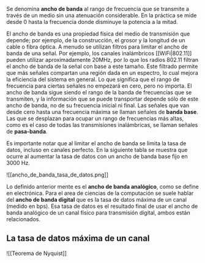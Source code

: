 Se denomina **ancho de banda** al rango de frecuencia que se transmite a través de un medio sin una atenuación considerable. En la práctica se mide desde 0 hasta la frecuencia donde disminuye la potencia a la mitad.

El ancho de banda es una propiedad física del medio de transmisión que depende; por ejemplo, de la construcción, el grosor y la longitud de un cable o fibra óptica. A menudo se utilizan filtros para limitar el ancho de banda de una señal. Por ejemplo, los canales inalámbricos [[WiFi|802.11]] pueden utilizar aproximadamente 20MHz, por lo que los radios 802.11 filtran el ancho de banda de la señal con base a este tamaño. Este filtrado permite que más señales compartan una región dada en un espectro, lo cual mejora la eficiencia del sistema en general. Lo que significa que el rango de frecuencia para ciertas señales no empezará en cero, pero no importa. El ancho de banda sigue siendo el rango de la banda de frecuencias que se transmiten, y la información que se puede transportar depende sólo de este ancho de banda, no de su frecuencia inicial ni final. Las señales que van desde cero hasta una frecuencia máxima se llaman señales de **banda base**. Las que se desplazan para ocupar un rango de frecuencias más altas, como es el caso de todas las transmisiones inalámbricas, se llaman señales de **pasa-banda**.

Es importante notar que al limitar el ancho de banda se limita la tasa de datos, incluso en canales perfecto. En la siguiente tabla se muestra que ocurre al aumentar la tasa de datos con un ancho de banda base fijo en 3000 Hz.

![[ancho_de_banda_tasa_de_datos.png]]

Lo definido anterior mente es el **ancho de banda analógico**, como se define en electrónica. Para el area de ciencias de la computación se suele hablar del **ancho de banda digital** que es la tasa de datos máxima de un canal (medido en bps). Esa tasa de datos es el resultado final de usar el ancho de banda analógico de un canal físico para transmisión digital, ambos están relacionados.

## La tasa de datos máxima de un canal
![[Teorema de Nyquist]]